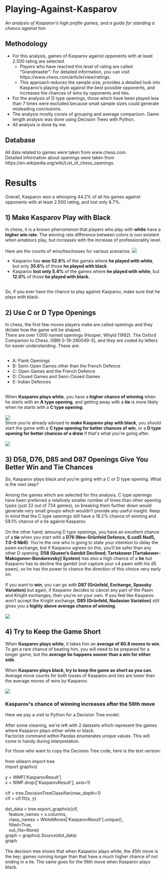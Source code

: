 <h1>Playing-Against-Kasparov</h1>
<i>An analysis of Kasparov’s high profile games, and a guide for standing a chance against him</i><br>
<h2>Methodology</h2>
<ul>
<li>For this analysis, games of Kasparov against opponents with at least 2.500 rating are selected.
  <ul>
  <li>Players who have reached this level of rating are called "Grandmaster". For detailed information, you can visit https://www.chess.com/article/view/ratings.</li>
  <li>This approach reduces the sample size, provides a detailed look into Kasparov’s playing style against the best possible opponents, and increases the chances of wins by opponents and ties.</li></ul>
<li>For the analysis of D type openings, those which have been played less than 7 times were excluded because small sample sizes could generate misleading conclusions.</li>
<li>The analysis mostly consis of grouping and average comparison. Game length analysis was done using Decision Trees with Python.</li>
<li>All analysis is done by me.</li>
</ul>
<h2>Database</h2>
All data related to games were taken from www.chess.com.<br>
Detailed information about openings were taken from https://en.wikipedia.org/wiki/List_of_chess_openings.<br>
<h1>Results</h1>
Overall, Kasparov won a whooping 44.2% of all his games against opponents with at least 2.500 rating, and lost only 8.7%.
<h2>1) Make Kasparov Play with Black</h2>
In chess, it is a known phenomenon that players who play with <b>white</b> have a <b>higher win rate</b>. The winning rate difference between colors is non existent when amateurs play, but increases with the increase of professionality level.<br><br>
Here are the counts of wins/ties/losses  for various scenarios:
<img src="https://github.com/EmirKorkutUnal/Playing-Against-Kasparov/blob/master/images/ColorAdvantage.jpg">
<ul>
<li>Kasparov has <b>won 52.6%</b> of the games where <b>he played with white</b>, but only <b>35.6%</b> of those <b>he played with black</b>.</li>
<li>Kasparov <b>lost only 5.4%</b> of the games where <b>he played with white</b>, but <b>12.0%</b> of those <b>he played with black.</b></li>
</ul><br>
So, if you ever have the chance to play against Kasparov, make sure that he plays with black.
<h2>2) Use C or D Type Openings</h2>
In chess, the first few moves players make are called openings and they dictate how the game will be shaped.<br>
There are over 1.000 named openings (Hooper; Whyld (1992). The Oxford Companion to Chess. ISBN 0-19-280049-3), and they are coded by letters for easier understanding. These are:
<br><br>
<ul>
<li>A: Flank Openings</li>
  <li>B: Semi-Open Games other than the French Defence</li>
  <li>C: Open Games and the French Defence</li>
<li>D: Closed Games and Semi-Closed Games</li>
<li>E: Indian Defences</li>
</ul><br>
When <b>Kasparov plays white</b>, you have a <b>higher chance of winning</b> when he starts with an <b>A type opening</b>, and getting away with a <b>tie</b> is more likely when he starts with a <b>C type opening</b>.
<br><br><img src="https://github.com/EmirKorkutUnal/Playing-Against-Kasparov/blob/master/images/KasWhiteOpening.jpg"><br>
Since you’re already advised to <b>make Kasparov play with black</b>, you should start the game with a <b>C type opening for better chances of win</b>, or a <b>D type opening for better chances of a draw</b> if that's what you're going after.
<br><br><img src="https://github.com/EmirKorkutUnal/Playing-Against-Kasparov/blob/master/images/KasBlackOpening.jpg"><br>
<h2>3) D58, D76, D85 and D87 Openings Give You Better Win and Tie Chances</h2>
So, Kasparov plays black and you’re going with a C or D type opening. What is the next step?<br><br>
Among the games which are selected for this analysis, C type openings have been preferred a relatively smaller number of times than other opening types (just 22 out of 734 games), so breaking them further down would generate very small groups which wouldn’t provide any useful insight. Keep in mind that the C type openings still have a 18.2% chance of winning and 59.1% chance of a tie against Kasparov.<br><br>
On the other hand; amoung D type openings, you have an excellent chance of a <b>tie</b> when you start with a <b>D76 (Neo-Grünfeld Defence, 6.cxd5 Nxd5, 7.0-0 Nb6)</b>. You’re the one who is going to state your intention to delay the pawn exchange, but if Kasparov agrees on this, you’ll be safer than any other D opening. <b>D58 (Queen’s Gambit Declined; Tartakower [Tartakower–Makogonov–Bondarevsky] System)</b> has also a high chance of a <b>tie</b> but Kasparov has to decline the gambit (not capture your c4 pawn with his d5 pawn), so he has the power to chance the direction of this choice very early on.<br><br>
If you want to <b>win</b>, you can go with <b>D87 (Grünfeld, Exchange, Spassky Variation)</b> but again, if Kasparov decides to cancel any part of the Pawn and Knight exchanges, then you‘re on your own. If you feel like Kasparov won‘t accept the Knight exchange, <b>D85 (Grünfeld, Nadanian Variation)</b> still gives you a <b>highly above average chance of winning</b>.
<br><br><img src="https://github.com/EmirKorkutUnal/Playing-Against-Kasparov/blob/master/images/FullOpening.jpg"><br>
<h2>4) Try to Keep the Game Short</h2>
When <b>Kasparov plays white</b>, it takes him an <b>average of 80.8 moves to win</b>. To get a rare chance of beating him, you will need to be prepared for a longer game; but the <b>average tie happens sooner than a win for either side</b>.<br><br>
When <b>Kasparov plays black, try to keep the game as short as you can</b>. Average move counts for both losses of Kasparov and ties are lower than the average moves of wins by Kasparov.
<br><br><img src="https://github.com/EmirKorkutUnal/Playing-Against-Kasparov/blob/master/images/AverageMoveCount.jpg"><br>
<h3>Kasparov's chance of winning increases after the 56th move</h3>
Here we pay a visit to Python for a Decision Tree model.<br><br>
After some cleaning, we're left with 2 datasets which represent the games where Kasparov plays either white or black.<br>
Factorize command within Pandas enumerates unique values. This will come in handy during interpretation.

For those who want to copy the Decision Tree code, here is the text version:<br><br>
from sklearn import tree<br>
import graphviz<br><br>
y = WMF['KasparovResult']<br>
x = WMF.drop(['KasparovResult'], axis=1)<br><br>
clf = tree.DecisionTreeClassifier(max_depth=1)<br>
clf = clf.fit(x, y)<br><br>
dot_data = tree.export_graphviz(clf,<br>
&nbsp;&nbsp;                                feature_names = x.columns,<br>
&nbsp;&nbsp;                                class_names = WhiteMoves['KasparovResult'].unique(),<br>
&nbsp;&nbsp;                                filled=True,<br>
&nbsp;&nbsp;                                out_file=None)<br>
graph = graphviz.Source(dot_data)<br>
graph<br><br>
The decision tree shows that </b>when Kasparov plays white, the 45th move is the key</b>; games running longer than that have a much higher chance of not ending in a tie. The same goes for the 56th move when Kasparov plays black.
